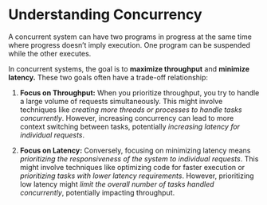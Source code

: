 # Understanding Concurrency

A concurrent system can have two programs in progress at the same time where progress doesn’t imply execution. One program can be suspended while the other executes.

In concurrent systems, the goal is to **maximize throughput** and **minimize latency.** These two goals often have a trade-off relationship:

1. **Focus on Throughput:** When you prioritize throughput, you try to handle a large volume of requests simultaneously. This might involve techniques like _creating more threads or processes to handle tasks concurrently_. However, increasing concurrency can lead to more context switching between tasks, potentially _increasing latency for individual requests_.

2. **Focus on Latency:** Conversely, focusing on minimizing latency means _prioritizing the responsiveness of the system to individual requests_. This might involve techniques like optimizing code for faster execution or _prioritizing tasks with lower latency requirements_. However, prioritizing low latency might _limit the overall number of tasks handled concurrently_, potentially impacting throughput.
